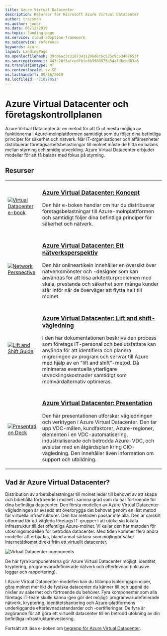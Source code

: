 ```yaml
---
title: Azure Virtual Datacenter
description: Resurser för Microsoft Azure Virtual Datacenter
author: tracsman
ms.author: jonor
ms.date: 06/12/2019
ms.topic: landing-page
ms.service: cloud-adoption-framework
ms.subservice: reference
keywords: Azure
layout: LandingPage
ms.openlocfilehash: 39cb6ac3c31873431206d8c6c525c9ce3467653f
ms.sourcegitcommit: 443c28f3afeedfbfe8b9980875a54afdbebd83a8
ms.translationtype: MT
ms.contentlocale: sv-SE
ms.lasthandoff: 09/16/2019
ms.locfileid: "71027051"
---
```

# <a name="azure-virtual-datacenter-and-the-enterprise-control-plane"></a>Azure Virtual Datacenter och företagskontrollplanen

Azure Virtual Datacenter är en metod för att få ut mesta möjliga av funktionerna i Azure-molnplattformen samtidigt som du följer dina befintliga principer för säkerhet och nätverk. När IT-organisationer och affärsenheter distribuerar företagsarbetsbelastningar till molnet måste de hitta en balans mellan styrning och smidig utveckling. Azure Virtual Datacenter erbjuder modeller för att få balans med fokus på styrning.

## <a name="resources"></a>Resurser

<!-- markdownlint-disable MD033 -->

<table>
<tr>
    <td style="width: 64px; vertical-align: middle;"><a href="https://aka.ms/VDC/Concepts"><img src="../_images/vdc/virtual-datacenter.svg" alt="Virtual Datacenter e-book" /></a></td>
    <td>
        <h3><a href="https://aka.ms/VDC/Concepts">Azure Virtual Datacenter: Koncept</a></h3>
        <p>Den här e-boken handlar om hur du distribuerar företagsbelastningar till Azure-molnplattformen och samtidigt följer dina befintliga principer för säkerhet och nätverk.</p>
    </td>
</tr>
<tr>
    <td style="width: 64px; vertical-align: middle;"><a href="./networking-vdc.md"><img src="../_images/vdc/vdc-network.png" alt="Network Perspective" /></a></td>
    <td>
        <h3><a href="./networking-vdc.md">Azure Virtual Datacenter: Ett nätverksperspektiv</a></h3>
        <p>Den här onlineartikeln innehåller en översikt över nätverksmönster och -designer som kan användas för att lösa arkitekturproblemen med skala, prestanda och säkerhet som många kunder står inför när de överväger att flytta helt till molnet.</p>
    </td>
</tr>
<tr>
    <td style="width: 64px; vertical-align: middle;"><a href="https://aka.ms/VDC/Lift"><img src="../_images/vdc/vdc-lift-and-shift.png" alt="Lift and Shift Guide" /></a></td>
    <td>
        <h3><a href="https://aka.ms/VDC/Lift">Azure Virtual Datacenter: Lift and shift-vägledning</a></h3>
        <p>I den här dokumentationen beskrivs den process som företags IT-personal och beslutsfattare kan använda för att identifiera och planera migreringen av program och servrar till Azure med hjälp av en ”lift and shift”-metod. Då minimeras eventuella ytterligare utvecklingskostnader samtidigt som molnvärdalternativ optimeras.</p>
    </td>
</tr>
<tr>
    <td style="width: 64px; vertical-align: middle;"><a href="https://aka.ms/VDC/Deck"><img src="../_images/vdc/vdc-deck.png" alt="Presentation Deck" /></a></td>
    <td>
        <h3><a href="https://aka.ms/VDC/Deck">Azure Virtual Datacenter: Presentation </a></h3>
        <p>Den här presentationen utforskar vägledningen och verktygen i Azure Virtual Datacenter. Den tar upp VDC-målen, kundfaktorer, Azure-regioner, elementen i en VDC-automatisering, industrialiserade och betrodda Azure-VDC, och avslutar med en åtgärdsplan kring CIO-vägledning. Den innehåller även information om support och utbildning.</p>
    </td>
</tr>
</table>

<!-- markdownlint-enable MD033 -->

<!-- markdownlint-disable MD026 -->

## <a name="what-is-the-azure-virtual-datacenter"></a>Vad är Azure Virtual Datacenter?

Distribution av arbetsbelastningar till molnet leder till behovet av att skapa och bibehålla förtroende i molnet i samma grad som du har förtroende för dina befintliga datacenter. Den första modellen av Azure Virtual Datacenter-vägledningen är avsedd att överbrygga det behovet genom en låst metod för virtuella infrastrukturer. Den här metoden passar inte alla. Den är särskilt utformad för att vägleda företags IT-grupper i att utöka sin lokala infrastruktur till det offentliga Azure-molnet. Vi kallar den här metoden för utökningsmodellen för betrodda datacenter. Med tiden kommer flera andra modeller att erbjudas, bland annat sådana som möjliggör säker Internetåtkomst direkt från ett virtuellt datacenter.

<!-- markdownlint-disable MD033 -->

<img src="../_images/vdc/vdc-components.svg" alt="Virtual Datacenter components" style="max-width:700px;"/>

<!-- markdownlint-enable MD033 -->

De här fyra komponenterna gör Azure Virtual Datacenter möjligt: identitet, kryptering, programvarudefinierade nätverk och efterlevnad (inklusive loggar och rapportering).

I Azure Virtual Datacenter-modellen kan du tillämpa isoleringsprinciper, göra molnet mer likt de fysiska datacenter du känner till och uppnå de nivåer av säkerhet och förtroende du behöver. Fyra komponenter som alla företags IT-team skulle känna igen gör det möjligt: programvarudefinierade nätverk, kryptering, identitetshantering och Azure-plattformens underliggande efterlevnadsstandarder och -certifieringar. De fyra är avgörande för att göra ett virtuellt datacenter till en betrodd utökning av din befintliga infrastrukturinvestering.

Fortsätt att läsa e-boken om [begrepp för Azure Virtual Datacenter](https://azure.microsoft.com/resources/azure-virtual-datacenter).
